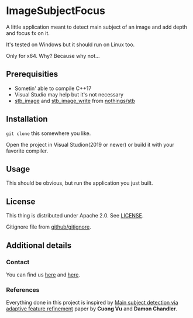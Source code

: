 # ImageSubjectFocus

A little application meant to detect main subject of an image and add depth and focus fx on it.

It's tested on Windows but it should run on Linux too.

Only for x64. Why? Because why not...

## Prerequisities

 * Sometin' able to compile C++17
 * Visual Studio may help but it's not necessary
 * [stb_image][5] and [stb_image_write][6] from [nothings/stb][7]

## Installation

`git clone` this somewhere you like.

Open the project in Visual Studion(2019 or newer) or build it with your favorite compiler.

## Usage

This should be obvious, but run the application you just built.

## License

This thing is distributed under Apache 2.0. See [LICENSE](LICENSE).

Gitignore file from [github/gitignore][4].

## Additional details

### Contact

You can find us [here][1] and [here][2].

### References

Everything done in this project is inspired by [Main subject detection via adaptive feature refinement][3] paper by **Cuong Vu** and **Damon Chandler**.


[1]: https://github.com/Vasile2k
[2]: https://github.com/StratulatStefan
[3]: https://pdfs.semanticscholar.org/4af6/86dfabf7457a1e10111e270175402b39d574.pdf
[4]: https://github.com/github/gitignore
[5]: https://github.com/nothings/stb/blob/master/stb_image.h
[6]: https://github.com/nothings/stb/blob/master/stb_image_write.h
[7]: https://github.com/nothings/stb
